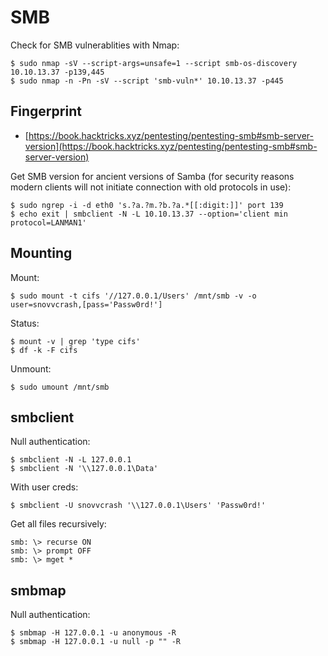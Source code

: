 # SMB

Check for SMB vulnerablities with Nmap:

```
$ sudo nmap -sV --script-args=unsafe=1 --script smb-os-discovery 10.10.13.37 -p139,445
$ sudo nmap -n -Pn -sV --script 'smb-vuln*' 10.10.13.37 -p445
```




## Fingerprint

* [https://book.hacktricks.xyz/pentesting/pentesting-smb#smb-server-version](https://book.hacktricks.xyz/pentesting/pentesting-smb#smb-server-version)

Get SMB version for ancient versions of Samba (for security reasons modern clients will not initiate connection with old protocols in use):

```
$ sudo ngrep -i -d eth0 's.?a.?m.?b.?a.*[[:digit:]]' port 139
$ echo exit | smbclient -N -L 10.10.13.37 --option='client min protocol=LANMAN1'
```




## Mounting

Mount:

```
$ sudo mount -t cifs '//127.0.0.1/Users' /mnt/smb -v -o user=snovvcrash,[pass='Passw0rd!']
```

Status:

```
$ mount -v | grep 'type cifs'
$ df -k -F cifs
```

Unmount:

```
$ sudo umount /mnt/smb
```




## smbclient

Null authentication:

```
$ smbclient -N -L 127.0.0.1
$ smbclient -N '\\127.0.0.1\Data'
```

With user creds:

```
$ smbclient -U snovvcrash '\\127.0.0.1\Users' 'Passw0rd!'
```

Get all files recursively:

```
smb: \> recurse ON
smb: \> prompt OFF
smb: \> mget *
```




## smbmap

Null authentication:

```
$ smbmap -H 127.0.0.1 -u anonymous -R
$ smbmap -H 127.0.0.1 -u null -p "" -R
```

